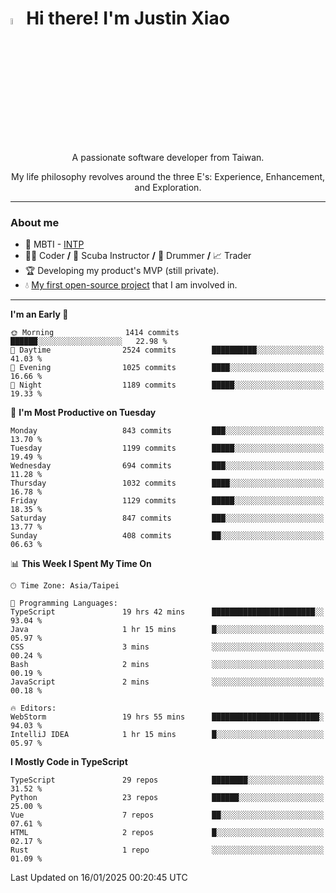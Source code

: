 # <img src="https://media.giphy.com/media/hvRJCLFzcasrR4ia7z/giphy.gif" width="5%">Hi there! I'm Justin Xiao
<p align="center">A passionate software developer from Taiwan.  </p>
<p align="center">My life philosophy revolves around the three E's: Experience, Enhancement, and Exploration.</p>

---
### About me
- 👀 MBTI - [INTP](https://www.16personalities.com/intp-personality)
- 👨‍💻 Coder **/** 🤿 Scuba Instructor **/** 🥁 Drummer **/** 📈 Trader
- 🏆 Developing my product's MVP (still private).
- 💧 [My first open-source project](https://github.com/Game-as-a-Service/Game-Lobby-Web) that I am involved in.

---
<!--START_SECTION:waka-->
**I'm an Early 🐤** 

```text
🌞 Morning                1414 commits        ██████░░░░░░░░░░░░░░░░░░░   22.98 % 
🌆 Daytime                2524 commits        ██████████░░░░░░░░░░░░░░░   41.03 % 
🌃 Evening                1025 commits        ████░░░░░░░░░░░░░░░░░░░░░   16.66 % 
🌙 Night                  1189 commits        █████░░░░░░░░░░░░░░░░░░░░   19.33 % 
```
📅 **I'm Most Productive on Tuesday** 

```text
Monday                   843 commits         ███░░░░░░░░░░░░░░░░░░░░░░   13.70 % 
Tuesday                  1199 commits        █████░░░░░░░░░░░░░░░░░░░░   19.49 % 
Wednesday                694 commits         ███░░░░░░░░░░░░░░░░░░░░░░   11.28 % 
Thursday                 1032 commits        ████░░░░░░░░░░░░░░░░░░░░░   16.78 % 
Friday                   1129 commits        █████░░░░░░░░░░░░░░░░░░░░   18.35 % 
Saturday                 847 commits         ███░░░░░░░░░░░░░░░░░░░░░░   13.77 % 
Sunday                   408 commits         ██░░░░░░░░░░░░░░░░░░░░░░░   06.63 % 
```


📊 **This Week I Spent My Time On** 

```text
🕑︎ Time Zone: Asia/Taipei

💬 Programming Languages: 
TypeScript               19 hrs 42 mins      ███████████████████████░░   93.04 % 
Java                     1 hr 15 mins        █░░░░░░░░░░░░░░░░░░░░░░░░   05.97 % 
CSS                      3 mins              ░░░░░░░░░░░░░░░░░░░░░░░░░   00.24 % 
Bash                     2 mins              ░░░░░░░░░░░░░░░░░░░░░░░░░   00.19 % 
JavaScript               2 mins              ░░░░░░░░░░░░░░░░░░░░░░░░░   00.18 % 

🔥 Editors: 
WebStorm                 19 hrs 55 mins      ████████████████████████░   94.03 % 
IntelliJ IDEA            1 hr 15 mins        █░░░░░░░░░░░░░░░░░░░░░░░░   05.97 % 
```

**I Mostly Code in TypeScript** 

```text
TypeScript               29 repos            ████████░░░░░░░░░░░░░░░░░   31.52 % 
Python                   23 repos            ██████░░░░░░░░░░░░░░░░░░░   25.00 % 
Vue                      7 repos             ██░░░░░░░░░░░░░░░░░░░░░░░   07.61 % 
HTML                     2 repos             █░░░░░░░░░░░░░░░░░░░░░░░░   02.17 % 
Rust                     1 repo              ░░░░░░░░░░░░░░░░░░░░░░░░░   01.09 % 
```




 Last Updated on 16/01/2025 00:20:45 UTC
<!--END_SECTION:waka-->
